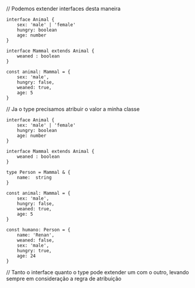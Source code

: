 // Podemos extender interfaces desta maneira

```
interface Animal {
    sex: 'male' | 'female'
    hungry: boolean
    age: number
}

interface Mammal extends Animal {
    weaned : boolean
}

const animal: Mammal = {
    sex: 'male',
    hungry: false,
    weaned: true,
    age: 5
}
```

// Ja o type precisamos atribuir o valor a minha classe

```
interface Animal {
    sex: 'male' | 'female'
    hungry: boolean
    age: number
}

interface Mammal extends Animal {
    weaned : boolean
}

type Person = Mammal & {
    name:  string
}

const animal: Mammal = {
    sex: 'male',
    hungry: false,
    weaned: true,
    age: 5
}

const humano: Person = {
    name: 'Renan',
    weaned: false,
    sex: 'male',
    hungry: true,
    age: 24
}
```

// Tanto o interface quanto o type pode extender um com o outro, levando sempre em consideração a regra de atribuição
